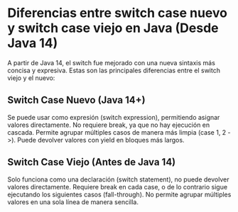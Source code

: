 # Diferencias entre switch case nuevo y switch case viejo en Java (Desde Java 14)
A partir de Java 14, el switch fue mejorado con una nueva sintaxis más concisa y expresiva. Estas son las principales diferencias entre el switch viejo y el nuevo:

## Switch Case Nuevo (Java 14+)
Se puede usar como expresión (switch expression), permitiendo asignar valores directamente.
No requiere break, ya que no hay ejecución en cascada.
Permite agrupar múltiples casos de manera más limpia (case 1, 2 ->).
Puede devolver valores con yield en bloques más largos.

## Switch Case Viejo (Antes de Java 14)
Solo funciona como una declaración (switch statement), no puede devolver valores directamente.
Requiere break en cada case, o de lo contrario sigue ejecutando los siguientes casos (fall-through).
No permite agrupar múltiples valores en una sola línea de manera sencilla.
